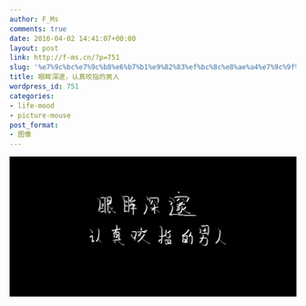 ```yaml
---
author: F_Ms
comments: true
date: 2016-04-02 14:41:07+00:00
layout: post
link: http://f-ms.cn/?p=751
slug: '%e7%9c%bc%e7%9c%b8%e6%b7%b1%e9%82%83%ef%bc%8c%e8%ae%a4%e7%9c%9f%e5%92%ac%e6%8c%87%e7%9a%84%e7%94%b7%e4%ba%ba'
title: 眼眸深邃，认真咬指的男人
wordpress_id: 751
categories:
- life-mood
- picture-mouse
post_format:
- 图像
---
```


![眼眸深邃，认真咬指的男人_20160402](/img/post/wp/2016/04/眼眸深邃，认真咬指的男人_20160402.png)
